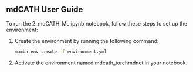 ## mdCATH User Guide

To run the 2_mdCATH_ML.ipynb notebook, follow these steps to set up the environment:

1. Create the environment by running the following command:

    ```bash
    mamba env create -f environment.yml
    ```
    
2. Activate the environment named mdcath_torchmdnet in your notebook.